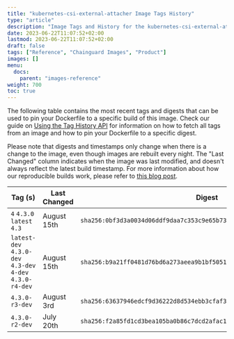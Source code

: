 ```yaml
---
title: "kubernetes-csi-external-attacher Image Tags History"
type: "article"
description: "Image Tags and History for the kubernetes-csi-external-attacher Chainguard Image"
date: 2023-06-22T11:07:52+02:00
lastmod: 2023-06-22T11:07:52+02:00
draft: false
tags: ["Reference", "Chainguard Images", "Product"]
images: []
menu:
  docs:
    parent: "images-reference"
weight: 700
toc: true
---
```


The following table contains the most recent tags and digests that can be used to pin your Dockerfile to a specific build of this image. Check our guide on [Using the Tag History API](/chainguard/chainguard-images/using-the-tag-history-api/) for information on how to fetch all tags from an image and how to pin your Dockerfile to a specific digest.

Please note that digests and timestamps only change when there is a change to the image, even though images are rebuilt every night. The "Last Changed" column indicates when the image was last modified, and doesn't always reflect the latest build timestamp. For more information about how our reproducible builds work, please refer to [this blog post](https://www.chainguard.dev/unchained/reproducing-chainguards-reproducible-image-builds).

| Tag (s)                                                    | Last Changed | Digest                                                                    |
|------------------------------------------------------------|--------------|---------------------------------------------------------------------------|
|  `4` `4.3.0` `latest` `4.3`                                | August 15th  | `sha256:0bf3d3a0034d06ddf9daa7c353c9e65b73417107164315f24e6fa8b8c5b6368c` |
|  `latest-dev` `4.3.0-dev` `4.3-dev` `4-dev` `4.3.0-r4-dev` | August 15th  | `sha256:b9a21ff0481d76bd6a273aeea9b1bf5051fd281fb6171eae6fe6ebf0cba03728` |
|  `4.3.0-r3-dev`                                            | August 3rd   | `sha256:63637946edcf9d36222d8d534ebb3cfaf3c3348af068f79d50d5eb82cb6b4b76` |
|  `4.3.0-r2-dev`                                            | July 20th    | `sha256:f2a85fd1cd3bea105ba0b86c7dcd2afac14fb3dfa38e0a2c13e9afbd8c281f73` |
